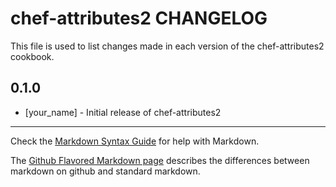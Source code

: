 chef-attributes2 CHANGELOG
==========================

This file is used to list changes made in each version of the chef-attributes2 cookbook.

0.1.0
-----
- [your_name] - Initial release of chef-attributes2

- - -
Check the [Markdown Syntax Guide](http://daringfireball.net/projects/markdown/syntax) for help with Markdown.

The [Github Flavored Markdown page](http://github.github.com/github-flavored-markdown/) describes the differences between markdown on github and standard markdown.
